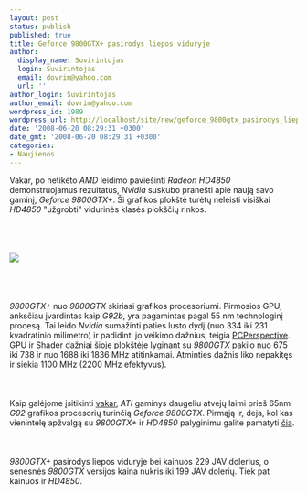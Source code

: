 ```yaml
---
layout: post
status: publish
published: true
title: Geforce 9800GTX+ pasirodys liepos viduryje
author:
  display_name: Suvirintojas
  login: Suvirintojas
  email: dovrim@yahoo.com
  url: ''
author_login: Suvirintojas
author_email: dovrim@yahoo.com
wordpress_id: 1989
wordpress_url: http://localhost/site/new/geforce_9800gtx_pasirodys_liepos_viduryje/
date: '2008-06-20 08:29:31 +0300'
date_gmt: '2008-06-20 08:29:31 +0300'
categories:
- Naujienos
---
```

<p>Vakar, po netikėto <i>AMD</i> leidimo paviešinti <i>Radeon HD4850</i> demonstruojamus rezultatus, <i>Nvidia</i> suskubo pranešti apie naują savo gaminį, <i>Geforce 9800GTX+</i>. Ši grafikos plokštė turėtų neleisti visiškai <i>HD4850</i> &quot;užgrobti&quot; vidurinės klasės plokščių rinkos.<br />
<br><br />
<br><br><img src="http://img136.imageshack.us/img136/9017/chipcompare2af0.jpg"><br><br />
<br><br />
<br><i>9800GTX+</i> nuo <i>9800GTX</i> skiriasi grafikos procesoriumi. Pirmosios GPU, anksčiau įvardintas kaip <i>G92b</i>, yra pagamintas pagal 55 nm technologinį procesą. Tai leido <i>Nvidia</i> sumažinti paties lusto dydį (nuo 334 iki 231 kvadratinio milimetro) ir padidinti jo veikimo dažnius, teigia <a class="ns" href="http://www.pcper.com/comments.php?nid=5817">PCPerspective</a>. GPU ir Shader dažniai šioje plokštėje lyginant su <i>9800GTX</i> pakilo nuo 675 iki 738 ir nuo 1688 iki 1836 MHz atitinkamai. Atminties dažnis liko nepakitęs ir siekia 1100 MHz (2200 MHz efektyvus).<br />
<br><br />
<br>Kaip galėjome įsitikinti <a class="ns" href="http://www.technews.lt/?id=Kas&amp;Id=1850">vakar</a>, <i>ATI</i> gaminys daugeliu atvejų laimi prieš 65nm <i>G92</i> grafikos procesorių turinčią <i>Geforce 9800GTX</i>. Pirmąją ir, deja, kol kas vienintelę apžvalgą su <i>9800GTX+</i> ir <i>HD4850</i> palyginimu galite pamatyti <a class="ns" href="http://www.firingsquad.com/hardware/amd_radeon_hd_4850_geforce_9800_gtx+/">čia</a>.<br />
<br><br />
<br><i>9800GTX+</i> pasirodys liepos viduryje bei kainuos 229 JAV dolerius, o senesnės <i>9800GTX</i> versijos kaina nukris iki 199 JAV dolerių. Tiek pat kainuos ir <i>HD4850</i>.<br />
<br><br />
<br><br />
<br><br />
<br><br />
<br><br />
<br></p>
